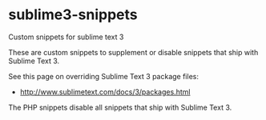 # sublime3-snippets

Custom snippets for sublime text 3

These are custom snippets to supplement or disable snippets that ship with Sublime Text 3.

See this page on overriding Sublime Text 3 package files:

- <http://www.sublimetext.com/docs/3/packages.html>

The PHP snippets disable all snippets that ship with Sublime Text 3.
